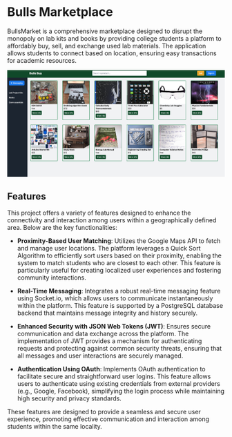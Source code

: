 # Bulls Marketplace

BullsMarket is a comprehensive marketplace designed to disrupt the monopoly on lab kits and books by providing college students a platform to affordably buy, sell, and exchange used lab materials. The application allows students to connect based on location, ensuring easy transactions for academic resources.

<img src="/bulls.png" alt="Homepage" />

## Features

This project offers a variety of features designed to enhance the connectivity and interaction among users within a geographically defined area. Below are the key functionalities:

- **Proximity-Based User Matching**: Utilizes the Google Maps API to fetch and manage user locations. The platform leverages a Quick Sort Algorithm to efficiently sort users based on their proximity, enabling the system to match students who are closest to each other. This feature is particularly useful for creating localized user experiences and fostering community interactions.

- **Real-Time Messaging**: Integrates a robust real-time messaging feature using Socket.io, which allows users to communicate instantaneously within the platform. This feature is supported by a PostgreSQL database backend that maintains message integrity and history securely.

- **Enhanced Security with JSON Web Tokens (JWT)**: Ensures secure communication and data exchange across the platform. The implementation of JWT provides a mechanism for authenticating requests and protecting against common security threats, ensuring that all messages and user interactions are securely managed.

- **Authentication Using OAuth**: Implements OAuth authentication to facilitate secure and straightforward user logins. This feature allows users to authenticate using existing credentials from external providers (e.g., Google, Facebook), simplifying the login process while maintaining high security and privacy standards.

These features are designed to provide a seamless and secure user experience, promoting effective communication and interaction among students within the same locality.
